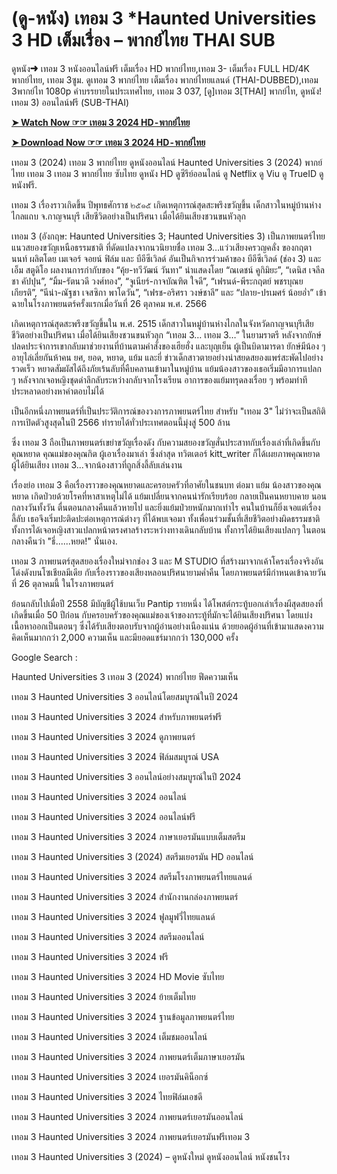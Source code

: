 <h1>(ดู-หนัง) เทอม 3 *Haunted Universities 3 HD เต็มเรื่อง – พากย์ไทย THAI SUB</h1>
ดูหนัง➜ เทอม 3 หนังออนไลน์ฟรี เต็มเรื่อง HD พากย์ไทย,เทอม 3- เต็มเรื่อง FULL HD/4K พากย์ไทย, เทอม 3ซูม. ดูเทอม 3 พากย์ไทย เต็มเรื่อง พากย์ไทยแลนด์ (THAI-DUBBED),เทอม 3พากย์ไท 1080p คำบรรยายในประเทศไทย, เทอม 3 037, [ดู]เทอม 3[THAI] พากย์ไท, ดูหนัง!เทอม 3) ออนไลน์ฟรี (SUB-THAI)<p>

**[➤ Watch Now ☞☞ เทอม 3 2024 HD - พากย์ไทย](https://t.co/iOlfEt5Kjk)**


**[➤ Download Now ☞☞ เทอม 3 2024 HD - พากย์ไทย](https://t.co/iOlfEt5Kjk)**


เทอม 3 (2024) เทอม 3 พากย์ไทย ดูหนังออนไลน์ Haunted Universities 3 (2024) พากย์ไทย เทอม 3 เทอม 3 พากย์ไทย ซับไทย ดูหนัง HD ดูซีรีย์ออนไลน์ ดู Netflix ดู Viu ดู TrueID ดูหนังฟรี.

เทอม 3 เรื่องราวเกิดขึ้น ปีพุทธศักราช ๒๕๑๕ เกิดเหตุการณ์สุดสะพรึงขวัญขึ้น เด็กสาวในหมู่บ้านห่างไกลแถบ จ.กาญจนบุรี เสียชีวิตอย่างเป็นปริศนา เมื่อได้ยินเสียงชวนขนหัวลุก

เทอม 3 (อังกฤษ: Haunted Universities 3; Haunted Universities 3) เป็นภาพยนตร์ไทยแนวสยองขวัญเหนือธรรมชาติ ที่ดัดแปลงจากนวนิยายชื่อ เทอม 3…แว่วเสียงครวญคลั่ง ของกฤตานนท์ ผลิตโดย เมเจอร์ จอยน์ ฟิล์ม และ บีอีซีเวิลด์ อันเป็นกิจการร่วมค้าของ บีอีซีเวิลด์ (ช่อง 3) และ เอ็ม สตูดิโอ ผลงานการกำกับของ “คุ้ย-ทวีวัฒน์ วันทา” นำแสดงโดย “ณเดชน์ คูกิมิยะ”, “เดนิส เจลีลชา คัปปุน”, “มิ้ม-รัตนวดี วงศ์ทอง”, “จูเนียร์-กาจบัณฑิต ใจดี”, “เฟรนด์-พีระกฤตย์ พชรบุณยเกียรติ”, “นีน่า-ณัฐชา เจสซิกา พาโดวัน”, “เฟรช-อริศรา วงษ์ชาลี” และ “ปลาย-ปรเมศร์ น้อยอ่ำ” เข้าฉายในโรงภาพยนตร์ครั้งแรกเมื่อวันที่ 26 ตุลาคม พ.ศ. 2566

เกิดเหตุการณ์สุดสะพรึงขวัญขึ้นใน พ.ศ. 2515 เด็กสาวในหมู่บ้านห่างไกลในจังหวัดกาญจนบุรีเสียชีวิตอย่างเป็นปริศนา เมื่อได้ยินเสียงชวนขนหัวลุก “เทอม 3… เทอม 3…” ในยามราตรี หลังจากยักษ์ปลดประจำการเขากลับมาช่วยงานที่บ้านตามคำสั่งของเฮียฮั่ง และบุญเย็น ผู้เป็นบิดามารดา ยักษ์มีน้อง ๆ อายุไล่เลี่ยกันห้าคน ยศ, ยอด, หยาด, แย้ม และยี่ ข่าวเด็กสาวตายอย่างน่าสยดสยองแพร่สะพัดไปอย่างรวดเร็ว หยาดสัมผัสได้ถึงภัยเร้นลับที่คืบคลานเข้ามาในหมู่บ้าน แย้มน้องสาวของเธอเริ่มมีอาการแปลก ๆ หลังจากเจอหญิงชุดดำลึกลับระหว่างกลับจากโรงเรียน อาการของแย้มทรุดลงเรื่อย ๆ พร้อมท่าทีประหลาดอย่างหาคำตอบไม่ได้

เป็นอีกหนึ่งภาพยนตร์ที่เป็นประวัติการณ์ของวงการภาพยนตร์ไทย สำหรับ "เทอม 3" ไม่ว่าจะเป็นสถิติการเปิดตัวสูงสุดในปี 2566 ทำรายได้ทั่วประเทศตอนนี้มุ่งสู่ 500 ล้าน

ซึ่ง เทอม 3 ถือเป็นภาพยนตร์เขย่าขวัญเรื่องดัง กับความสยองขวัญสั่นประสาทกับเรื่องเล่าที่เกิดขึ้นกับคุณหยาด คุณแม่ของคุณกิต ผู้เอาเรื่องมาเล่า ซึ่งล่าสุด ทวิตเตอร์ kitt_writer ก็ได้เผยภาพคุณหยาด ผู้ได้ยินเสียง เทอม 3...จากน้องสาวที่ถูกสิ่งลี้ลับเล่นงาน

เรื่องย่อ เทอม 3 คือเรื่องราวของคุณหยาดและครอบครัวที่อาศัยในชนบท ต่อมา แย้ม น้องสาวของคุณหยาด เกิดป่วยด้วยโรคที่หาสาเหตุไม่ได้ แย้มเปลี่ยนจากคนน่ารักเรียบร้อย กลายเป็นคนหยาบคาย นอนกลางวันทั้งวัน ตื่นตอนกลางคืนแล้วหายไป และยิ่งแย้มป่วยหนักมากเท่าไร คนในบ้านก็ยิ่งเจอแต่เรื่องลี้ลับ เธอจึงเริ่มปะติดปะต่อเหตุการณ์ต่างๆ ที่ได้พบเจอมา ทั้งเพื่อนร่วมชั้นที่เสียชีวิตอย่างผิดธรรมชาติ ทั้งการได้เจอหญิงสาวแปลกหน้าตรงศาลร้างระหว่างทางเดินกลับบ้าน ทั้งการได้ยินเสียงแปลกๆ ในตอนกลางคืนว่า "ธี่......หยด!" นั่นเอง.

เทอม 3 ภาพยนตร์สุดสยองเรื่องใหม่จากช่อง 3 และ M STUDIO ที่สร้างมาจากเค้าโครงเรื่องจริงอันโด่งดังบนโซเชียลมีเดีย กับเรื่องราวของเสียงหลอนปริศนายามค่ำคืน โดยภาพยนตร์มีกำหนดเข้าฉายวันที่ 26 ตุลาคมนี้ ในโรงภาพยนตร์

ย้อนกลับไปเมื่อปี 2558 มีบัญชีผู้ใช้บนเว็บ Pantip รายหนึ่ง ได้โพสต์กระทู้บอกเล่าเรื่องผีสุดสยองที่เกิดขึ้นเมื่อ 50 ปีก่อน กับครอบครัวของคุณแม่ของเจ้าของกระทู้ที่มักจะได้ยินเสียงปริศนา โดยแบ่งเนื้อหาออกเป็นตอนๆ ซึ่งได้รับเสียงตอบรับจากผู้อ่านอย่างเนืองแน่น ด้วยยอดผู้อ่านที่เข้ามาแสดงความคิดเห็นมากกว่า 2,000 ความเห็น และมียอดแชร์มากกว่า 130,000 ครั้ง

Google Search :

Haunted Universities 3 เทอม 3 (2024) พากย์ไทย ฟีดความเห็น

เทอม 3 Haunted Universities 3 ออนไลน์โดยสมบูรณ์ในปี 2024

เทอม 3 Haunted Universities 3 2024 สำหรับภาพยนตร์ฟรี

เทอม 3 Haunted Universities 3 2024 ดูภาพยนตร์

เทอม 3 Haunted Universities 3 2024 ฟิล์มสมบูรณ์ USA

เทอม 3 Haunted Universities 3 ออนไลน์อย่างสมบูรณ์ในปี 2024

เทอม 3 Haunted Universities 3 2024 ออนไลน์

เทอม 3 Haunted Universities 3 2024 ออนไลน์ฟรี

เทอม 3 Haunted Universities 3 2024 ภาษาเยอรมันแบบเต็มสตรีม

เทอม 3 Haunted Universities 3 (2024) สตรีมเยอรมัน HD ออนไลน์

เทอม 3 Haunted Universities 3 2024 สตรีมโรงภาพยนตร์ไทยแลนด์

เทอม 3 Haunted Universities 3 2024 สํานักงานกล่องภาพยนตร์

เทอม 3 Haunted Universities 3 2024 ฟูลมูฟวี่ไทยแลนด์

เทอม 3 Haunted Universities 3 2024 สตรีมออนไลน์

เทอม 3 Haunted Universities 3 2024 ฟรี

เทอม 3 Haunted Universities 3 2024 HD Movie ซับไทย

เทอม 3 Haunted Universities 3 2024 ย้ายเต็มไทย

เทอม 3 Haunted Universities 3 2024 ฐานข้อมูลภาพยนตร์ไทย

เทอม 3 Haunted Universities 3 2024 เต็มชมออนไลน์

เทอม 3 Haunted Universities 3 2024 ภาพยนตร์เต็มภาษาเยอรมัน

เทอม 3 Haunted Universities 3 2024 เยอรมันคิน็อกซ์

เทอม 3 Haunted Universities 3 2024 ไทยฟิล์มเอชดี

เทอม 3 Haunted Universities 3 2024 ภาพยนตร์เยอรมันออนไลน์

เทอม 3 Haunted Universities 3 2024 ภาพยนตร์เยอรมันฟรีเทอม 3

เทอม 3 Haunted Universities 3 (2024) – ดูหนังใหม่ ดูหนังออนไลน์ หนังชนโรง
